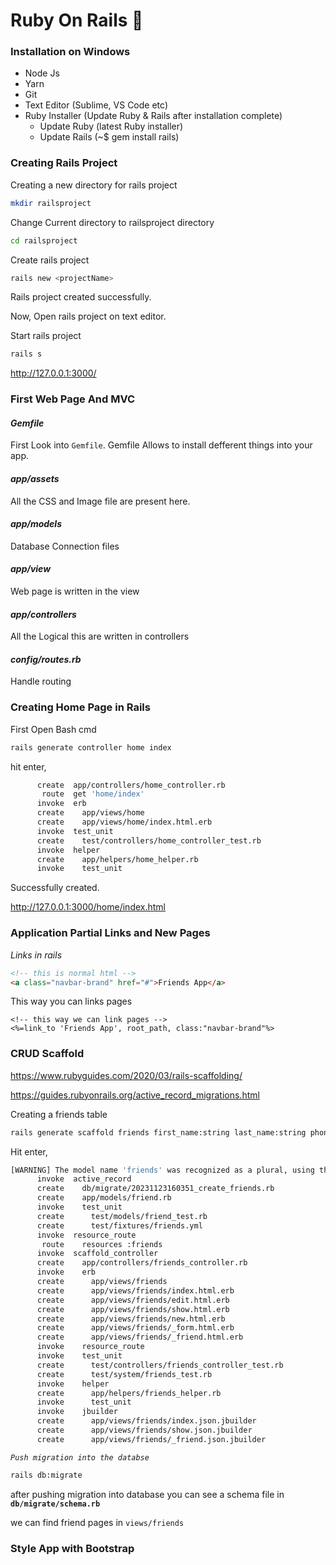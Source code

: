 # Ruby On Rails 🚂

### **Installation on Windows**

- Node Js
- Yarn
- Git
- Text Editor (Sublime, VS Code etc)
- Ruby Installer (Update Ruby & Rails after installation complete)
  - Update Ruby (latest Ruby installer)
  - Update Rails (~$ gem install rails)


### **Creating Rails Project**
Creating a new directory for rails project
```bash
mkdir railsproject
```
Change Current directory to railsproject directory
```bash
cd railsproject
```
Create rails project
```bash
rails new <projectName>
```
Rails project created successfully.

Now, Open rails project on text editor.

Start rails project
```bash
rails s
```
http://127.0.0.1:3000/

### **First Web Page And MVC**
#### *Gemfile*
First Look into `Gemfile`. Gemfile Allows to install defferent things into your app. 

#### *app/assets*
All the CSS and Image file are present here.

#### *app/models*
Database Connection files

#### *app/view*
Web page is written in the view
#### *app/controllers*
All the Logical this are written in controllers

#### *config/routes.rb*
Handle routing

### **Creating Home Page in Rails**
First Open Bash cmd
```bash
rails generate controller home index
```
hit enter,
```bash
      create  app/controllers/home_controller.rb
       route  get 'home/index'
      invoke  erb
      create    app/views/home
      create    app/views/home/index.html.erb
      invoke  test_unit
      create    test/controllers/home_controller_test.rb
      invoke  helper
      create    app/helpers/home_helper.rb
      invoke    test_unit

```
Successfully created.

http://127.0.0.1:3000/home/index.html

### **Application Partial Links and New Pages**
*Links in rails*
```html
<!-- this is normal html -->
<a class="navbar-brand" href="#">Friends App</a>
```
This way you can links pages
```erb
<!-- this way we can link pages -->
<%=link_to 'Friends App', root_path, class:"navbar-brand"%>
```

### **CRUD Scaffold**
https://www.rubyguides.com/2020/03/rails-scaffolding/

https://guides.rubyonrails.org/active_record_migrations.html

Creating a friends table
```bash
rails generate scaffold friends first_name:string last_name:string phone:string instagram:string
```
Hit enter,
```bash
[WARNING] The model name 'friends' was recognized as a plural, using the singular 'friend' instead. Override with --force-plural or setup custom inflection rules for this noun before running the generator.
      invoke  active_record
      create    db/migrate/20231123160351_create_friends.rb
      create    app/models/friend.rb
      invoke    test_unit
      create      test/models/friend_test.rb
      create      test/fixtures/friends.yml
      invoke  resource_route
       route    resources :friends
      invoke  scaffold_controller
      create    app/controllers/friends_controller.rb
      invoke    erb
      create      app/views/friends
      create      app/views/friends/index.html.erb
      create      app/views/friends/edit.html.erb
      create      app/views/friends/show.html.erb
      create      app/views/friends/new.html.erb
      create      app/views/friends/_form.html.erb
      create      app/views/friends/_friend.html.erb
      invoke    resource_route
      invoke    test_unit
      create      test/controllers/friends_controller_test.rb
      create      test/system/friends_test.rb
      invoke    helper
      create      app/helpers/friends_helper.rb
      invoke      test_unit
      invoke    jbuilder
      create      app/views/friends/index.json.jbuilder
      create      app/views/friends/show.json.jbuilder
      create      app/views/friends/_friend.json.jbuilder

```
*`Push migration into the databse`*
```bash
rails db:migrate
```
after pushing migration into database you can see a schema file in **`db/migrate/schema.rb`**

we can find friend pages in `views/friends`

### **Style App with Bootstrap**
